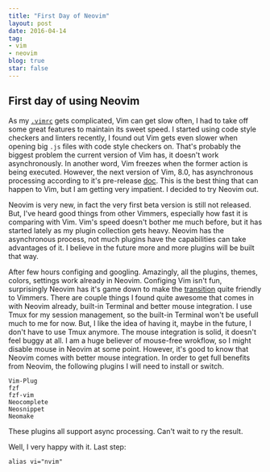 ```yaml
---
title: "First Day of Neovim"
layout: post
date: 2016-04-14
tag:
- vim
- neovim
blog: true
star: false
---
```


## First day of using Neovim

As my [`.vimrc`](https://github.com/yifanchen/dotfiles/blob/master/.vimrc) gets complicated, Vim can get slow often, I had to take off some great features to maintain its sweet speed. I started using code style checkers and linters recently, I found out Vim gets even slower when opening big `.js` files with code style checkers on. That's probably the biggest problem the current version of Vim has, it doesn't work asynchronously. In another word, Vim freezes when the former action is being
executed. However, the next version of Vim, 8.0, has asynchronous processing according to it's pre-release [doc](https://github.com/vim/vim/blob/master/runtime/doc/version8.txt). This is the best thing that can happen to Vim, but I am getting very impatient. I decided to try Neovim out.

Neovim is very new, in fact the very first beta version is still not released. But, I've heard good things from other Vimmers, especially how fast it is comparing with Vim. Vim's speed doesn't bother me much before, but it has started lately as my plugin collection gets heavy. Neovim has the asynchronous process, not much plugins have the capabilities can take advantages of it. I believe in the future more and more plugins will be built that way.

After few hours configing and googling. Amazingly, all the plugins, themes, colors, settings work already in Neovim. Configing Vim isn't fun, surprisingly Neovim has it's game down to make the [transition](https://neovim.io/doc/user/nvim_from_vim.html) quite friendly to Vimmers. There are couple things I found quite awesome that comes in with Neovim already, built-in Terminal and better mouse integration. I use Tmux for my session management, so the built-in Terminal won't be usefull much to me for now. But, I like the idea of having it, maybe in the future, I don't have to use Tmux anymore. The mouse integration is solid, it doesn't feel buggy at all. I am a huge believer of mouse-free wrokflow, so I might disable mouse in Neovim at some point. However, it's good to know that Neovim comes with better mouse integration. In order to get full benefits from Neovim, the following plugins I will need to install or switch.

    Vim-Plug
    fzf
    fzf-vim
    Neocomplete
    Neosnippet
    Neomake

These plugins all support async processing. Can't wait to ry the result.

Well, I very happy with it. Last step:

    alias vi="nvim"

